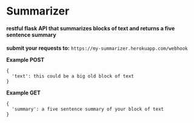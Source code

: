 # Summarizer

#### restful flask API that summarizes blocks of text and returns a five sentence summary

**submit your requests to:**
`https://my-summarizer.herokuapp.com/webhook`

**Example POST**
```
{
  'text': this could be a big old block of text
}
```

**Example GET**
```
{
  'summary': a five sentence summary of your block of text
}
```
